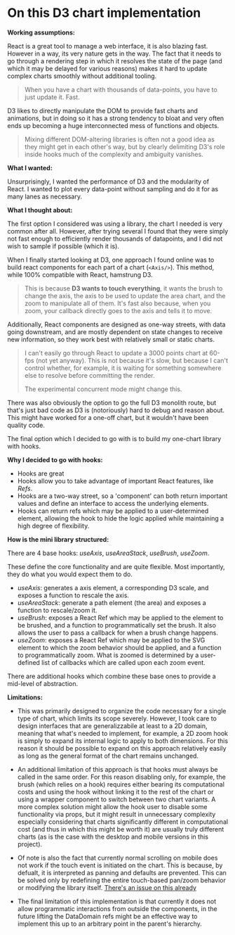# On this D3 chart implementation

**Working assumptions:**

React is a great tool to manage a web interface, it is also blazing fast. However in a way, its very nature gets in the way. The fact that it needs to go through a rendering step in which it resolves the state of the page (and which it may be delayed for various reasons) makes it hard to update complex charts smoothly without additional tooling.

> When you have a chart with thousands of data-points, you have to just update it. Fast.

D3 likes to directly manipulate the DOM to provide fast charts and animations, but in doing so it has a strong tendency to bloat and very often ends up becoming a huge interconnected mess of functions and objects.

> Mixing different DOM-altering libraries is often not a good idea as they might get in each other's way, but by clearly delimiting D3's role inside hooks much of the complexity and ambiguity vanishes.

**What I wanted:**

Unsurprisingly, I wanted the performance of D3 and the modularity of React. I wanted to plot every data-point without sampling and do it for as many lanes as necessary.

**What I thought about:**

The first option I considered was using a library, the chart I needed is very common after all. However, after trying several I found that they were simply not fast enough to efficiently render thousands of datapoints, and I did not wish to sample if possible (which it is).

When I finally started looking at D3, one approach I found online was to build react components for each part of a chart (`<Axis/>`). This method, while 100% compatible with React, hamstrung D3.

> This is because **D3 wants to touch everything**, it wants the brush to change the axis, the axis to be used to update the area chart, and the zoom to manipulate all of them. It's fast also because, when you zoom, your callback directly goes to the axis and tells it to move.

Additionally, React components are designed as one-way streets, with data going downstream, and are mostly dependent on state changes to receive new information, so they work best with relatively small or static charts.

> I can't easily go through React to update a 3000 points chart at 60-fps (not yet anyway). This is not because it's slow, but because I can't control whether, for example, it is waiting for something somewhere else to resolve before committing the render. 
> 
> The experimental concurrent mode might change this.

There was also obviously the option to go the full D3 monolith route, but that's just bad code as D3 is (notoriously) hard to debug and reason about. This might have worked for a one-off chart, but it wouldn't have been quality code.

The final option which I decided to go with is to build my one-chart library with hooks.

**Why I decided to go with hooks:**
- Hooks are great
- Hooks allow you to take advantage of important React features, like *Refs*.
- Hooks are a two-way street, so a 'component' can both return important values and define an interface to access the underlying elements.
- Hooks can return refs which may be applied to a user-determined element, allowing the hook to hide the logic applied while maintaining a high degree of flexibility.

**How is the mini library structured:**

There are 4 base hooks: *useAxis*, *useAreaStack*, *useBrush*, *useZoom*.

These define the core functionality and are quite flexible. Most importantly, they do what you would expect them to do.
- *useAxis*: generates a axis element, a corresponding D3 scale, and exposes a function to rescale the axis.
- *useAreaStack*: generate a path element (the area) and exposes a function to rescale/zoom it.
- *useBrush*: exposes a React Ref which may be applied to the element to be brushed, and a function to programmatically set the brush. It also allows the user to pass a callback for when a brush change happens.
- *useZoom*: exposes a React Ref which may be applied to the SVG element to which the zoom behavior should be applied, and a function to programmatically zoom. What is zoomed is determined by a user-defined list of callbacks which are called upon each zoom event.

There are additional hooks which combine these base ones to provide a mid-level of abstraction.

**Limitations:**

- This was primarily designed to organize the code necessary for a single type of chart, which limits its scope severely. However, I took care to design interfaces that are generalizzabile at least to a 2D domain, meaning that what's needed to implement, for example, a 2D zoom hook is simply to expand its internal logic to apply to both dimensions. For this reason it should be possible to expand on this approach relatively easily as long as the general format of the chart remains unchanged.

- An additional limitation of this approach is that hooks must always be called in the same order. For this reason disabling only, for example, the brush (which relies on a hook) requires either bearing its computational costs and using the hook without linking it to the rest of the chart or using a wrapper component to switch between two chart variants. 
A more complex solution might allow the hook user to disable some functionality via props, but it might result in unnecessary complexity especially considering that charts significantly different in computational cost (and thus in which this might be worth it) are usually truly different charts (as is the case with the desktop and mobile versions in this project).

- Of note is also the fact that currently normal scrolling on mobile does not work if the touch event is initiated on the chart. This is because, by defualt, it is interpreted as panning and defaults are prevented. This can be solved only by redefining the entire touch-based pan/zoom behavior or modifying the library itself. [There's an issue on this already]

- The final limitation of this implementation is that currently it does not allow programmatic interactions from outside the components, in the future lifting the DataDomain refs might be an effective way to implement this up to an arbitrary point in the parent's hierarchy.


[There's an issue on this already]: https://github.com/d3/d3-zoom/issues/186